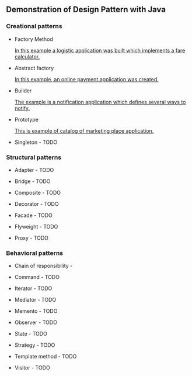 
## Demonstration of Design Pattern with Java 

### Creational patterns

  -  Factory Method 
      
     [In this example a logistic application was built  which implements a fare calculator.](https://github.com/sleevs/JavaDesignPattern/tree/master/jsn-factory-method) 
  
  
  -  Abstract factory
  
     [In this example, an online payment application was created.](https://github.com/sleevs/JavaDesignPattern/tree/master/jsn-abstract-factory)  
  
  -  Builder 
     
     [The example is a notification application which defines several ways to notify.](https://github.com/sleevs/JavaDesignPattern/tree/master/jsn-builder)
  
  -  Prototype 
   
     [This is example of catalog of marketing place application.](https://github.com/sleevs/JavaDesignPattern/tree/master/jsn-prototype)
  
  -  Singleton - TODO

### Structural patterns

  -  Adapter - TODO
  
  -  Bridge - TODO
  
  -  Composite - TODO
  
  -  Decorator - TODO
  
  -  Facade - TODO
  
  -  Flyweight - TODO
  
  -  Proxy - TODO

### Behavioral patterns

  -  Chain of responsibility - 
  
  -  Command - TODO
  
  -  Iterator - TODO
  
  -  Mediator - TODO
  
  -  Memento - TODO
  
  -  Observer - TODO
  
  -  State - TODO
  
  -  Strategy - TODO
  
  -  Template method - TODO
  
  -  Visitor - TODO
